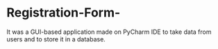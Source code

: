 # Registration-Form-
It was a GUI-based application made on PyCharm IDE to take data from users and to store it in a database.
